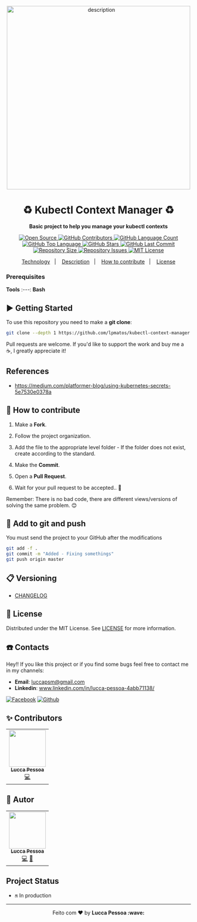<p align="center">
  <img alt="description" src="https://churrops.files.wordpress.com/2018/06/kubernetes.jpg?w=1400" width="500px" float="center"/>
</p>
<h1 align="center">♻️ Kubectl Context Manager ♻️</h1>
<p align="center">
  <strong>Basic project to help you manage your kubectl contexts</strong>
</p>

<p align="center">

  <a href="https://github.com/lpmatos/kubectl-context-manager">
    <img alt="Open Source" src="https://badges.frapsoft.com/os/v1/open-source.svg?v=102">
  </a>

  <a href="https://github.com/lpmatos/kubectl-context-manager/graphs/contributors">
    <img alt="GitHub Contributors" src="https://img.shields.io/github/contributors/lpmatos/kubectl-context-manager">
  </a>
  
  <a href="https://github.com/lpmatos/kubectl-context-manager">
    <img alt="GitHub Language Count" src="https://img.shields.io/github/languages/count/lpmatos/kubectl-context-manager">
  </a>

  <a href="https://github.com/lpmatos/kubectl-context-manager">
    <img alt="GitHub Top Language" src="https://img.shields.io/github/languages/top/lpmatos/kubectl-context-manager">
  </a>

  <a href="https://github.com/lpmatos/kubectl-context-manager/stargazers">
    <img alt="GitHub Stars" src="https://img.shields.io/github/stars/lpmatos/kubectl-context-manager?style=social">
  </a>

  <a href="https://github.com/lpmatos/kubectl-context-manager/commits/master">
    <img alt="GitHub Last Commit" src="https://img.shields.io/github/last-commit/lpmatos/kubectl-context-manager">
  </a>

  <a href="https://github.com/lpmatos/kubectl-context-manager">
    <img alt="Repository Size" src="https://img.shields.io/github/repo-size/lpmatos/kubectl-context-manager">
  </a>

  <a href="https://github.com/lpmatos/kubectl-context-manager/issues">
    <img alt="Repository Issues" src="https://img.shields.io/github/issues/lpmatos/kubectl-context-manager">
  </a>

  <a href="https://github.com/lpmatos/kubectl-context-manager/blob/master/LICENSE">
    <img alt="MIT License" src="https://img.shields.io/github/license/lpmatos/kubectl-context-manager">
  </a>
</p>

<p align="center">
  <a href="#rocket-built-with">Technology</a>&nbsp;&nbsp;&nbsp;|&nbsp;&nbsp;&nbsp;
  <a href="#rocket-description">Description</a>&nbsp;&nbsp;&nbsp;|&nbsp;&nbsp;&nbsp;
  <a href="#-how-to-contribute">How to contribute</a>&nbsp;&nbsp;&nbsp;|&nbsp;&nbsp;&nbsp;
  <a href="#-license">License</a>
</p>

### Prerequisites

**Tools**
:---:
**Bash**

## ▶️ Getting Started

To use this repository you need to make a **git clone**:

```bash
git clone --depth 1 https://github.com/lpmatos/kubectl-context-manager.git -b master
```

Pull requests are welcome. If you'd like to support the work and buy me a ☕, I greatly appreciate it!

## References

* https://medium.com/platformer-blog/using-kubernetes-secrets-5e7530e0378a

## 🎒 How to contribute

1. Make a **Fork**.

2. Follow the project organization.

3. Add the file to the appropriate level folder - If the folder does not exist, create according to the standard.

4. Make the **Commit**.

5. Open a **Pull Request**.

6. Wait for your pull request to be accepted.. 🚀

Remember: There is no bad code, there are different views/versions of solving the same problem. 😊

## 🔔 Add to git and push

You must send the project to your GitHub after the modifications

```bash
git add -f .
git commit -m "Added - Fixing somethings"
git push origin master
```

## 📋 Versioning

- [CHANGELOG](CHANGELOG.md)

## 📜 License

Distributed under the MIT License. See [LICENSE](LICENSE) for more information.

## ☎️ Contacts

Hey!! If you like this project or if you find some bugs feel free to contact me in my channels:

* **Email**: luccapsm@gmail.com
* **Linkedin**: www.linkedin.com/in/lucca-pessoa-4abb71138/

[![Facebook](https://github.frapsoft.com/social/facebook.png)](https://www.facebook.com/lucca.pessoa.9)
[![Github](https://github.frapsoft.com/social/github.png)](https://github.com/lpmatos)

## ✨ Contributors

<table>
  <tr>
    <td align="center"><a href="https://github.com/lpmatos"><img src="https://avatars2.githubusercontent.com/u/58797390?s=400&v=4" width="100px;" alt=""/><br /><sub><b>Lucca Pessoa</b></sub></a><br /><a href="https://github.com/lpmatos/kubectl-context-manager/commits?author=lpmatos" title="Code">💻</a></a></td>
  <tr>
</table>

## 🐯 Autor

<table>
  <tr>
    <td align="center"><a href="https://github.com/lpmatos"><img src="https://avatars2.githubusercontent.com/u/58797390?s=400&v=4" width="100px;" alt=""/><br /><sub><b>Lucca Pessoa</b></sub></a><br /><a href="https://github.com/lpmatos/kubectl-context-manager/commits?author=lpmatos" title="Code">💻</a> <a href="#lpmatos" title="Design">🎨</a></td>
  <tr>
</table>

## Project Status

* 🔛 In production

---

<p align="center">Feito com ❤️ by <strong>Lucca Pessoa :wave: </p>
